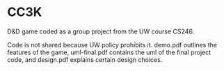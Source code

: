 # CC3K
D&amp;D game coded as a group project from the UW course CS246.

Code is not shared because UW policy prohibits it. demo.pdf outlines the features of the game, uml-final.pdf contains the uml of the final project code, and design.pdf explains certain design choices.
